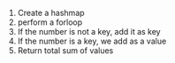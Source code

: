 1. Create a hashmap
2. perform a forloop
3. If the number is not a key, add it as key
4. If the number is a key, we add as a value
5. Return total sum of values